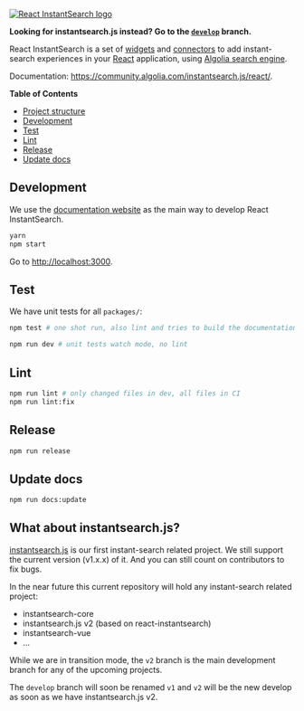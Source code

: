 [![React InstantSearch logo][readme-logo]][website-url]

**Looking for instantsearch.js instead? Go to the [`develop`][instantsearch.js-v1-github-url] branch.**

React InstantSearch is a set of [widgets][widgets-url] and [connectors][connectors-url] to add instant-search
experiences in your [React][react-url] application, using [Algolia search engine][algolia-url].

Documentation: <https://community.algolia.com/instantsearch.js/react/>.

<!-- START doctoc generated TOC please keep comment here to allow auto update -->
<!-- DON'T EDIT THIS SECTION, INSTEAD RE-RUN doctoc TO UPDATE -->
**Table of Contents**

- [Project structure](#project-structure)
- [Development](#development)
- [Test](#test)
- [Lint](#lint)
- [Release](#release)
- [Update docs](#update-docs)

<!-- END doctoc generated TOC please keep comment here to allow auto update -->

## Development

We use the [documentation website][website-url] as the main way to develop React InstantSearch.

```sh
yarn
npm start
```

Go to <http://localhost:3000>.

## Test

We have unit tests for all `packages/`:

```sh
npm test # one shot run, also lint and tries to build the documentation
```

```sh
npm run dev # unit tests watch mode, no lint
```

## Lint

```sh
npm run lint # only changed files in dev, all files in CI
npm run lint:fix
```

## Release

```sh
npm run release
```

## Update docs

```sh
npm run docs:update
```

## What about instantsearch.js?

[instantsearch.js][instantsearch.js-v1-github-url] is our first instant-search related project. We still support the current version (v1.x.x) of it. And you can still count on contributors to fix bugs.

In the near future this current repository will hold any instant-search related project:
- instantsearch-core
- instantsearch.js v2 (based on react-instantsearch)
- instantsearch-vue
- …

While we are in transition mode, the `v2` branch is the main development branch for any of the upcoming projects.

The `develop` branch will soon be renamed `v1` and `v2` will be the new develop as soon as we have instantsearch.js v2.

[readme-logo]: ./docgen/readme-logo.png
[website-url]: https://community.algolia.com/instantsearch.js/react/
[algolia-url]: https://www.algolia.com/
[react-url]: https://facebook.github.io/react/
[widgets-url]: https://community.algolia.com/instantsearch.js/react/widgets/
[connectors-url]: https://community.algolia.com/instantsearch.js/react/widgets/connectors/
[instantsearch.js-v1-github-url]: https://github.com/algolia/instantsearch.js/tree/develop
